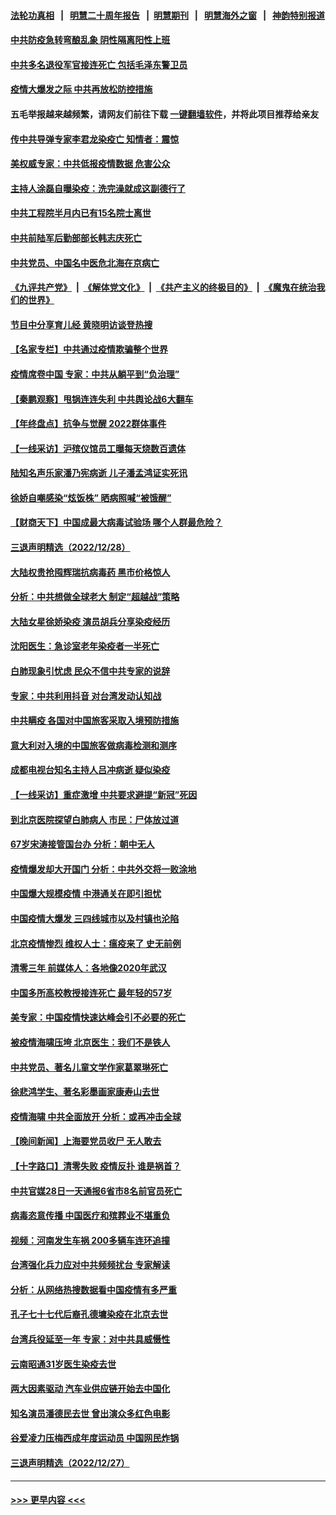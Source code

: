 #### [法轮功真相](https://github.com/gfw-breaker/truth/blob/master/README.md?t=0) &nbsp;&nbsp;|&nbsp;&nbsp; [明慧二十周年报告](https://github.com/gfw-breaker/mh-reports/blob/master/README.md?t=0) &nbsp;&nbsp;|&nbsp;&nbsp;[明慧期刊](https://github.com/gfw-breaker/mh-qikan) &nbsp;&nbsp;|&nbsp;&nbsp; [明慧海外之窗](https://github.com/gfw-breaker/mh-news/blob/master/README.md?t=0) &nbsp;&nbsp;|&nbsp;&nbsp; [神韵特别报道](https://github.com/gfw-breaker/mh-news/blob/master/shenyun.md?t=0)
#### [中共防疫急转弯酿乱象 阴性隔离阳性上班](../pages/nsc413/n13894113.md?t=12291543) 
#### [中共多名退役军官接连死亡 包括毛泽东警卫员](../pages/nsc413/n13893987.md?t=12291543) 
#### [疫情大爆发之际 中共再放松防控措施](../pages/nsc413/n13894091.md?t=12291543) 
#### 五毛举报越来越频繁，请网友们前往下载 [一键翻墙软件](https://github.com/gfw-breaker/ssr-accounts)，并将此项目推荐给亲友
#### [传中共导弹专家李君龙染疫亡 知情者：震惊](../pages/nsc413/n13893955.md?t=12291543) 
#### [美权威专家：中共低报疫情数据 危害公众](../pages/nsc413/n13893851.md?t=12291543) 
#### [主持人涂磊自曝染疫：洗完澡就成这副德行了](../pages/nsc413/n13893874.md?t=12291543) 
#### [中共工程院半月内已有15名院士离世](../pages/nsc413/n13893971.md?t=12291543) 
#### [中共前陆军后勤部部长韩志庆死亡](../pages/nsc413/n13893962.md?t=12291543) 
#### [中共党员、中国名中医危北海在京病亡](../pages/nsc413/n13893953.md?t=12291543) 
#### [《九评共产党》](https://github.com/begood0513/9ping.md/blob/master/README.md) &nbsp;|&nbsp; [《解体党文化》](../../../../jtdwh.md/blob/master/README.md)  &nbsp;|&nbsp; [《共产主义的终极目的》](../../../../gczydzjmd.md/blob/master/README.md) &nbsp;|&nbsp; [《魔鬼在统治我们的世界》](../../../../mgztzwmdsj.md/blob/master/README.md) 
#### [节目中分享育儿经 黄晓明访谈登热搜](../pages/nsc413/n13893940.md?t=12291543) 
#### [【名家专栏】中共通过疫情欺骗整个世界](../pages/nsc413/n13893664.md?t=12291543) 
#### [疫情席卷中国 专家：中共从躺平到“负治理”](../pages/nsc413/n13893746.md?t=12291543) 
#### [【秦鹏观察】甩锅连连失利 中共舆论战6大翻车](../pages/nsc413/n13893882.md?t=12291543) 
#### [【年终盘点】抗争与觉醒 2022群体事件](../pages/nsc413/n13888314.md?t=12291543) 
#### [【一线采访】沪殡仪馆员工曝每天烧数百遗体](../pages/nsc413/n13893801.md?t=12291543) 
#### [陆知名声乐家潘乃宪病逝 儿子潘孟鸿证实死讯](../pages/nsc413/n13893867.md?t=12291543) 
#### [徐娇自嘲感染“炫饭株” 晒病照喊“被饿醒”](../pages/nsc413/n13893835.md?t=12291543) 
#### [【财商天下】中国成最大病毒试验场 哪个人群最危险？](../pages/nsc413/n13893771.md?t=12291543) 
#### [三退声明精选（2022/12/28）](../pages/nsc413/n13893875.md?t=12291543) 
#### [大陆权贵抢囤辉瑞抗病毒药 黑市价格惊人](../pages/nsc413/n13893845.md?t=12291543) 
#### [分析：中共想做全球老大 制定“超越战”策略](../pages/nsc413/n13893665.md?t=12291543) 
#### [大陆女星徐娇染疫 演员胡兵分享染疫经历](../pages/nsc413/n13893823.md?t=12291543) 
#### [沈阳医生：急诊室老年染疫者一半死亡](../pages/nsc413/n13893780.md?t=12291543) 
#### [白肺现象引忧虑 民众不信中共专家的说辞](../pages/nsc413/n13893547.md?t=12291543) 
#### [专家：中共利用抖音 对台湾发动认知战](../pages/nsc413/n13892529.md?t=12291543) 
#### [中共瞒疫 各国对中国旅客采取入境预防措施](../pages/nsc413/n13893740.md?t=12291543) 
#### [意大利对入境的中国旅客做病毒检测和测序](../pages/nsc413/n13893791.md?t=12291543) 
#### [成都电视台知名主持人吕冲病逝 疑似染疫](../pages/nsc413/n13893790.md?t=12291543) 
#### [【一线采访】重症激增 中共要求避提“新冠”死因](../pages/nsc413/n13893517.md?t=12291543) 
#### [到北京医院探望白肺病人 市民：尸体放过道](../pages/nsc413/n13893739.md?t=12291543) 
#### [67岁宋涛接管国台办 分析：朝中无人](../pages/nsc413/n13893607.md?t=12291543) 
#### [疫情爆发却大开国门 分析：中共外交将一败涂地](../pages/nsc413/n13893552.md?t=12291543) 
#### [中国爆大规模疫情 中港通关在即引担忧](../pages/nsc413/n13893691.md?t=12291543) 
#### [中国疫情大爆发 三四线城市以及村镇也沦陷](../pages/nsc413/n13893098.md?t=12291543) 
#### [北京疫情惨烈 维权人士：瘟疫来了 史无前例](../pages/nsc413/n13893065.md?t=12291543) 
#### [清零三年 前媒体人：各地像2020年武汉](../pages/nsc413/n13892777.md?t=12291543) 
#### [中国多所高校教授接连死亡 最年轻的57岁](../pages/nsc413/n13893539.md?t=12291543) 
#### [美专家：中国疫情快速达峰会引不必要的死亡](../pages/nsc413/n13892430.md?t=12291543) 
#### [被疫情海啸压垮 北京医生：我们不是铁人](../pages/nsc413/n13893026.md?t=12291543) 
#### [中共党员、著名儿童文学作家葛翠琳死亡](../pages/nsc413/n13893160.md?t=12291543) 
#### [徐悲鸿学生、著名彩墨画家康寿山去世](../pages/nsc413/n13893553.md?t=12291543) 
#### [疫情海啸 中共全面放开 分析：或再冲击全球](../pages/nsc413/n13892971.md?t=12291543) 
#### [【晚间新闻】上海要党员收尸 无人敢去](../pages/nsc413/n13893514.md?t=12291543) 
#### [【十字路口】清零失败 疫情反扑 谁是祸首？](../pages/nsc413/n13893035.md?t=12291543) 
#### [中共官媒28日一天通报6省市8名前官员死亡](../pages/nsc413/n13893204.md?t=12291543) 
#### [病毒恣意传播 中国医疗和殡葬业不堪重负](../pages/nsc413/n13893434.md?t=12291543) 
#### [视频：河南发生车祸 200多辆车连环追撞](../pages/nsc413/n13893427.md?t=12291543) 
#### [台湾强化兵力应对中共频频扰台 专家解读](../pages/nsc413/n13893191.md?t=12291543) 
#### [分析：从网络热搜数据看中国疫情有多严重](../pages/nsc413/n13893186.md?t=12291543) 
#### [孔子七十七代后裔孔德墉染疫在北京去世](../pages/nsc413/n13893258.md?t=12291543) 
#### [台湾兵役延至一年 专家：对中共具威慑性](../pages/nsc413/n13893127.md?t=12291543) 
#### [云南昭通31岁医生染疫去世](../pages/nsc413/n13893161.md?t=12291543) 
#### [两大因素驱动 汽车业供应链开始去中国化](../pages/nsc413/n13893093.md?t=12291543) 
#### [知名演员潘德民去世 曾出演众多红色电影](../pages/nsc413/n13893138.md?t=12291543) 
#### [谷爱凌力压梅西成年度运动员 中国网民炸锅](../pages/nsc413/n13893060.md?t=12291543) 
#### [三退声明精选（2022/12/27）](../pages/nsc413/n13893166.md?t=12291543) 

----
#### [ >>> 更早内容 <<< ](../indexes/nsc413-earlier.md)
